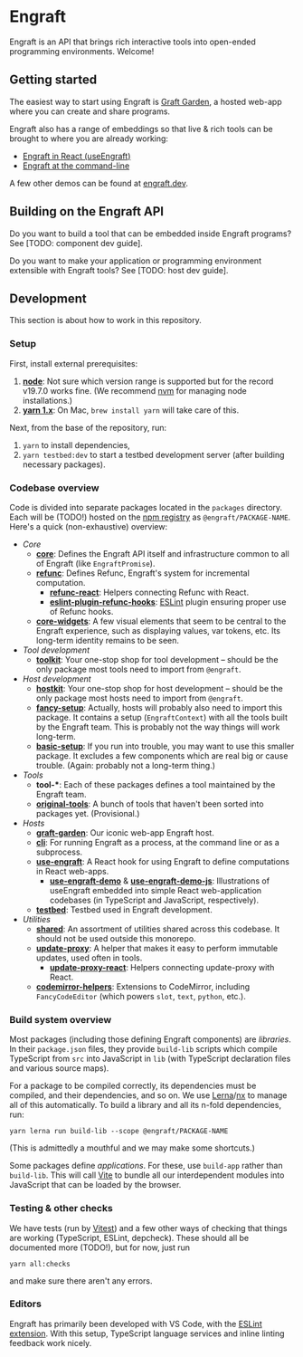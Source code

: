 # Engraft

Engraft is an API that brings rich interactive tools into open-ended programming environments. Welcome!

## Getting started

The easiest way to start using Engraft is [Graft Garden](https://engraft.dev/graft-garden/), a hosted web-app where you can create and share programs.

Engraft also has a range of embeddings so that live & rich tools can be brought to where you are already working:

* [Engraft in React (useEngraft)](packages/use-engraft/)
* [Engraft at the command-line](packages/cli/)

A few other demos can be found at [engraft.dev](https://engraft.dev/).

## Building on the Engraft API

Do you want to build a tool that can be embedded inside Engraft programs? See [TODO: component dev guide].

Do you want to make your application or programming environment extensible with Engraft tools? See [TODO: host dev guide].

## Development

This section is about how to work in this repository.

### Setup

First, install external prerequisites:

1. [**node**](https://nodejs.org/): Not sure which version range is supported but for the record v19.7.0 works fine. (We recommend [nvm](https://github.com/nvm-sh/nvm) for managing node installations.)
2. [**yarn 1.x**](https://classic.yarnpkg.com/): On Mac, `brew install yarn` will take care of this.

Next, from the base of the repository, run:
1. `yarn` to install dependencies,
2. `yarn testbed:dev` to start a testbed development server (after building necessary packages).

### Codebase overview

Code is divided into separate packages located in the `packages` directory. Each will be (TODO!) hosted on the [npm registry](https://www.npmjs.com/) as `@engraft/PACKAGE-NAME`.  Here's a quick (non-exhaustive) overview:

* *Core*
  * [**core**](packages/core/): Defines the Engraft API itself and infrastructure common to all of Engraft (like `EngraftPromise`).
  * [**refunc**](packages/refunc/): Defines Refunc, Engraft's system for incremental computation.
    * [**refunc-react**](packages/refunc-react/): Helpers connecting Refunc with React.
    * [**eslint-plugin-refunc-hooks**](packages/eslint-plugin-refunc-hooks/): [ESLint](https://github.com/eslint/eslint) plugin ensuring proper use of Refunc hooks.
  * [**core-widgets**](packages/core/): A few visual elements that seem to be central to the Engraft experience, such as displaying values, var tokens, etc. Its long-term identity remains to be seen.
* *Tool development*
  * [**toolkit**](packages/toolkit/): Your one-stop shop for tool development – should be the only package most tools need to import from `@engraft`.
* *Host development*
  * [**hostkit**](packages/toolkit/): Your one-stop shop for host development – should be the only package most hosts need to import from `@engraft`.
  * [**fancy-setup**](packages/fancy-setup/): Actually, hosts will probably also need to import this package. It contains a setup (`EngraftContext`) with all the tools built by the Engraft team. This is probably not the way things will work long-term.
  * [**basic-setup**](packages/basic-setup/): If you run into trouble, you may want to use this smaller package. It excludes a few components which are real big or cause trouble. (Again: probably not a long-term thing.)
* *Tools*
    * **tool-\***: Each of these packages defines a tool maintained by the Engraft team.
    * [**original-tools**](packages/original/): A bunch of tools that haven't been sorted into packages yet. (Provisional.)
* *Hosts*
  * [**graft-garden**](packages/graft-garden/): Our iconic web-app Engraft host.
  * [**cli**](packages/cli/): For running Engraft as a process, at the command line or as a subprocess.
  * [**use-engraft**](packages/use-engraft/): A React hook for using Engraft to define computations in React web-apps.
    * [**use-engraft-demo**](packages/use-engraft-demo/) & [**use-engraft-demo-js**](packages/use-engraft-demo-js/): Illustrations of useEngraft embedded into simple React web-application codebases (in TypeScript and JavaScript, respectively).
  * [**testbed**](packages/testbed/): Testbed used in Engraft development.
* *Utilities*
  * [**shared**](packages/shared/): An assortment of utilities shared across this codebase. It should not be used outside this monorepo.
  * [**update-proxy**](packages/update-proxy/): A helper that makes it easy to perform immutable updates, used often in tools.
    * [**update-proxy-react**](packages/update-proxy-react/): Helpers connecting update-proxy with React.
  * [**codemirror-helpers**](packages/codemirror-helpers/): Extensions to CodeMirror, including `FancyCodeEditor` (which powers `slot`, `text`, `python`, etc.).

### Build system overview

Most packages (including those defining Engraft components) are *libraries*.
In their `package.json` files, they provide `build-lib` scripts which compile TypeScript from `src` into JavaScript in `lib` (with TypeScript declaration files and various source maps).

For a package to be compiled correctly, its dependencies must be compiled, and their dependencies, and so on.
We use [Lerna](https://lerna.js.org/)/[nx](https://nx.dev/) to manage all of this automatically.
To build a library and all its n-fold dependencies, run:
```
yarn lerna run build-lib --scope @engraft/PACKAGE-NAME
```
(This is admittedly a mouthful and we may make some shortcuts.)

Some packages define *applications*.
For these, use `build-app` rather than `build-lib`.
This will call [Vite](https://vitejs.dev/) to bundle all our interdependent modules into JavaScript that can be loaded by the browser.

### Testing & other checks

We have tests (run by [Vitest](https://vitest.dev/)) and a few other ways of checking that things are working (TypeScript, ESLint, depcheck). These should all be documented more (TODO!), but for now, just run
```
yarn all:checks
```
and make sure there aren't any errors.

### Editors

Engraft has primarily been developed with VS Code, with the [ESLint extension](https://marketplace.visualstudio.com/items?itemName=dbaeumer.vscode-eslint). With this setup, TypeScript language services and inline linting feedback work nicely.
